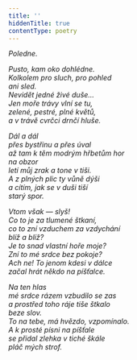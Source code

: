```yaml
---
title: ''
hiddenTitle: true
contentType: poetry
---
```


<section>

_Poledne._

_Pusto, kam oko dohlédne.  
Kolkolem pro sluch, pro pohled  
ani sled.  
Nevidět jedné živé duše…  
Jen moře trávy vlní se tu,  
zelené, pestré, plné květů,  
a v trávě cvrčci drnčí hluše._

</section>

<section>

_Dál a dál  
přes bystřinu a přes úval  
až tam k těm modrým hřbetům hor  
na obzor  
letí můj zrak a tone v tiši.  
A z plných plic ty vůně dýši  
a cítím, jak se v duši tiší  
starý spor._

</section>

<section>

_Vtom však — slyš!  
Co to je za tlumené štkaní,  
co to zní vzduchem za vzdychání  
blíž a blíž?  
Je to snad vlastní hoře moje?  
Zní to mé srdce bez pokoje?  
Ach ne! To jenom kdesi v dálce  
začal hrát někdo na píšťalce._

</section>

<section>

_Na ten hlas  
mé srdce rázem vzbudilo se zas  
a prostřed toho ráje tiše štkalo  
beze slov.  
To na tebe, má hvězdo, vzpomínalo.  
A k prosté písni na píšťale  
se přidal zlehka v tiché škále  
pláč mých strof._

</section>
